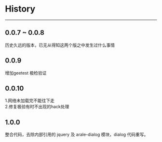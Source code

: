# History

---
## 0.0.7 ~ 0.0.8

 历史久远的版本，已无从得知这两个版之中发生过什么事情


## 0.0.9

增加geetest 极检验证


## 0.0.10 

1.网络未加载完不能往下走  
2.修复极验有时不出现的hack处理


## 1.0.0

整合代码，去除内部引用的 jquery 及 arale-dialog 模块，dialog 代码重写。
